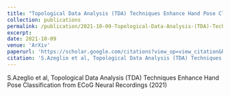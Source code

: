 ```yaml
---
title: "Topological Data Analysis (TDA) Techniques Enhance Hand Pose Classification from ECoG Neural Recordings"
collection: publications
permalink: /publication/2021-10-09-Topological-Data-Analysis-(TDA)-Techniques-Enhance-Hand-Pose-Classification-from-ECoG-Neural-Recordings
excerpt: 
date: 2021-10-09
venue: 'ArXiv'
paperurl: 'https://scholar.google.com/citations?view_op=view_citation&hl=en&user=rTk6DZgAAAAJ&sortby=pubdate&citation_for_view=rTk6DZgAAAAJ:2osOgNQ5qMEC'
citation: 'S.Azeglio et al, Topological Data Analysis (TDA) Techniques Enhance Hand Pose Classification from ECoG Neural Recordings (2021)'
---
```

S.Azeglio et al, Topological Data Analysis (TDA) Techniques Enhance Hand Pose Classification from ECoG Neural Recordings (2021)
